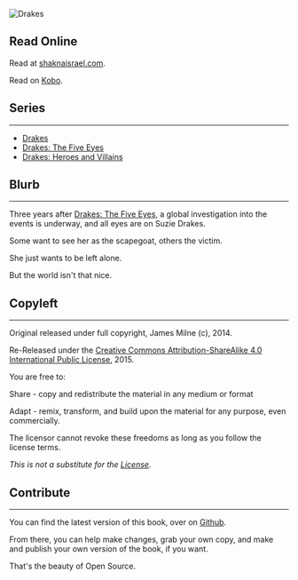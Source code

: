 ![Drakes](https://cdn.rawgit.com/shakna-israel/drakes-heroes-and-villains/master/docs/img/frontCover.jpg)

## Read Online

Read at [shaknaisrael.com](https://shakna-israel.github.io/drakes-heroes-and-villains).

Read on [Kobo](https://store.kobobooks.com/en-US/ebook/drakes-heroes-and-villains).

## Series
----

* [Drakes](https://shakna-israel.github.io/drakes/)
* [Drakes: The Five Eyes](https://shakna-israel.github.io/drakes-the-five-eyes/)
* [Drakes: Heroes and Villains](https://shakna-israel.github.io/drakes-heroes-and-villains/)

## Blurb
----

Three years after [Drakes: The Five Eyes](https://shakna-israel.github.io/drakes-the-five-eyes), a global investigation into the events is underway, and all eyes are on Suzie Drakes.

Some want to see her as the scapegoat, others the victim.

She just wants to be left alone.

But the world isn't that nice.

## Copyleft
----

Original released under full copyright, James Milne (c), 2014.

Re-Released under the [Creative Commons Attribution-ShareAlike 4.0 International Public License](https://creativecommons.org/licenses/by-sa/4.0/legalcode), 2015. 

You are free to: 

Share - copy and redistribute the material in any medium or format 

Adapt - remix, transform, and build upon the material for any purpose, even commercially. 

The licensor cannot revoke these freedoms as long as you follow the license terms. 

*This is not a substitute for the [License](https://creativecommons.org/licenses/by-sa/4.0/legalcode).*

## Contribute
---- 

You can find the latest version of this book, over on [Github](https://github.com/shakna-israel/drakes-heroes-and-villains). 

From there, you can help make changes, grab your own copy, and make and publish your own version of the book, if you want. 

That's the beauty of Open Source.
